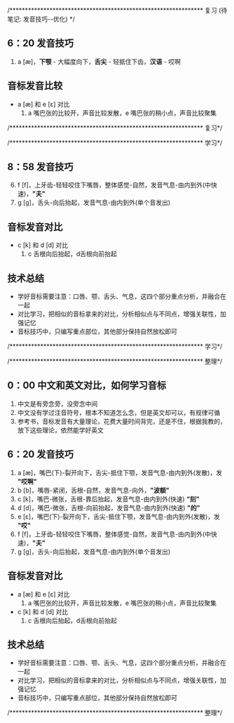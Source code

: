 /*************************************************************** 复习 (待笔记: 发音技巧--优化) */

## 6：20 发音技巧
1. a [æ]，**下颚** - 大幅度向下，**舌尖** - 轻抵住下齿，**汉语** - 哎啊 

## 音标发音比较
* a [æ] 和 e [ɛ] 对比
    1. a 嘴巴张的比较开，声音比较发散，e 嘴巴张的稍小点，声音比较聚集

/*************************************************************** 复习*/

/*************************************************************** 学习*/

## 8：58 发音技巧 
6. f [f]，上牙齿-轻轻咬住下嘴唇，整体感觉-自然，发音气息-由内到外(中快速)，**"夫"**
7. g [g]，舌头-向后抬起，发音气息-由内到外(单个音发出)

## 音标发音对比  
* c [k] 和 d [d] 对比
    1. c 舌根向后抬起，d舌根向前抬起

## 技术总结
* 学好音标需要注意：口唇、颚、舌头、气息，这四个部分重点分析，并融合在一起
* 对比学习，把相似的音标拿来的对比，分析相似点与不同点，增强关联性，加强记忆
* 音标技巧中，只编写重点部位，其他部分保持自然放松即可

/*************************************************************** 学习*/

/*************************************************************** 整理*/

## 0：00 中文和英文对比，如何学习音标
1. 中文是有旁念旁，没旁念中间
2. 中文没有学过注音符号，根本不知道怎么念，但是英文却可以，有规律可循
3. 参考书，音标发音有大量理论，花费大量时间背完，还是不住，根据我教的，放下这些理论，依然能学好英文
## 6：20 发音技巧
1. a [æ]，嘴巴(下)-裂开向下，舌尖-抵住下颚，发音气息-由内到外(发散)，发 **"哎啊"**
2. b [b]，嘴唇-紧闭，舌根-自然，发音气息-向外，**"波额"**
3. c [k]，嘴巴-微张，舌根-靠后抬起，发音气息-由内到外(快速) **“刻”**
4. d [d]，嘴巴-微张，舌根-向前抬起，发音气息-由内到外(快速) **"的"**
5. e [ɛ]，嘴巴(下)-裂开向下，舌尖-抵住下颚，发音气息-由内到外(发散)，发 **"哎"**
6. f [f]，上牙齿-轻轻咬住下嘴唇，整体感觉-自然，发音气息-由内到外(中快速)，**"夫"**
7. g [g]，舌头-向后抬起，发音气息-由内到外(单个音发出)
## 音标发音对比  
* a [æ] 和 e [ɛ] 对比
    1. a 嘴巴张的比较开，声音比较发散，e 嘴巴张的稍小点，声音比较聚集
* c [k] 和 d [d] 对比
    1. c 舌根向后抬起，d舌根向前抬起
## 技术总结
* 学好音标需要注意：口唇、颚、舌头、气息，这四个部分重点分析，并融合在一起
* 对比学习，把相似的音标拿来的对比，分析相似点与不同点，增强关联性，加强记忆
* 音标技巧中，只编写重点部位，其他部分保持自然放松即可

/*************************************************************** 整理*/

